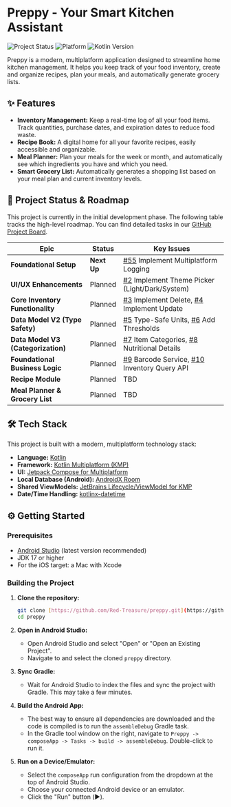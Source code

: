 # Preppy - Your Smart Kitchen Assistant

![Project Status](https://img.shields.io/badge/status-in%20development-yellow)
![Platform](https://img.shields.io/badge/platform-Android%20%7C%20iOS%20%7C%20Desktop-blue)
![Kotlin Version](https://img.shields.io/badge/Kotlin-2.0.0-blueviolet)

Preppy is a modern, multiplatform application designed to streamline home kitchen management. It helps you keep track of your food inventory, create and organize recipes, plan your meals, and automatically generate grocery lists.

## ✨ Features

-   **Inventory Management:** Keep a real-time log of all your food items. Track quantities, purchase dates, and expiration dates to reduce food waste.
-   **Recipe Book:** A digital home for all your favorite recipes, easily accessible and organizable.
-   **Meal Planner:** Plan your meals for the week or month, and automatically see which ingredients you have and which you need.
-   **Smart Grocery List:** Automatically generates a shopping list based on your meal plan and current inventory levels.

## 🚀 Project Status & Roadmap

This project is currently in the initial development phase. The following table tracks the high-level roadmap. You can find detailed tasks in our [GitHub Project Board](https://github.com/users/Red-Treasure/projects/1).

| Epic                                 | Status      | Key Issues                                                                                                                                          |
| ------------------------------------ | ----------- |-----------------------------------------------------------------------------------------------------------------------------------------------------|
| **Foundational Setup** | **Next Up** | [#55](https://github.com/Red-Treasure/preppy/issues/55) Implement Multiplatform Logging                                                             |
| **UI/UX Enhancements** | Planned     | [#2](https://github.com/Red-Treasure/preppy/issues/56) Implement Theme Picker (Light/Dark/System)                                                   |
| **Core Inventory Functionality** | Planned     | [#3](https://github.com/Red-Treasure/preppy/issues/12) Implement Delete, [#4](https://github.com/Red-Treasure/preppy/issues/13) Implement Update    |
| **Data Model V2 (Type Safety)** | Planned     | [#5](https://github.com/Red-Treasure/preppy/issues/22) Type-Safe Units, [#6](https://github.com/Red-Treasure/preppy/issues/27) Add Thresholds       |
| **Data Model V3 (Categorization)** | Planned     | [#7](https://github.com/Red-Treasure/preppy/issues/36) Item Categories, [#8](https://github.com/Red-Treasure/preppy/issues/41) Nutritional Details  |
| **Foundational Business Logic** | Planned     | [#9](https://github.com/Red-Treasure/preppy/issues/47) Barcode Service, [#10](https://github.com/Red-Treasure/preppy/issues/52) Inventory Query API |
| **Recipe Module** | Planned     | TBD                                                                                                                                                 |
| **Meal Planner & Grocery List** | Planned     | TBD                                                                                                                                                 |

## 🛠️ Tech Stack

This project is built with a modern, multiplatform technology stack:

-   **Language:** [Kotlin](https://kotlinlang.org/)
-   **Framework:** [Kotlin Multiplatform (KMP)](https://kotlinlang.org/docs/multiplatform-mobile-getting-started.html)
-   **UI:** [Jetpack Compose for Multiplatform](https://www.jetbrains.com/lp/compose-multiplatform/)
-   **Local Database (Android):** [AndroidX Room](https://developer.android.com/training/data-storage/room)
-   **Shared ViewModels:** [JetBrains Lifecycle/ViewModel for KMP](https://www.jetbrains.com/help/kotlin-multiplatform-dev/compose-viewmodel.html)
-   **Date/Time Handling:** [kotlinx-datetime](https://github.com/Kotlin/kotlinx-datetime)

## ⚙️ Getting Started

### Prerequisites

-   [Android Studio](https://developer.android.com/studio) (latest version recommended)
-   JDK 17 or higher
-   For the iOS target: a Mac with Xcode

### Building the Project

1.  **Clone the repository:**
    ```bash
    git clone [https://github.com/Red-Treasure/preppy.git](https://github.com/Red-Treasure/preppy.git)
    cd preppy
    ```

2.  **Open in Android Studio:**
    -   Open Android Studio and select "Open" or "Open an Existing Project".
    -   Navigate to and select the cloned `preppy` directory.

3.  **Sync Gradle:**
    -   Wait for Android Studio to index the files and sync the project with Gradle. This may take a few minutes.

4.  **Build the Android App:**
    -   The best way to ensure all dependencies are downloaded and the code is compiled is to run the `assembleDebug` Gradle task.
    -   In the Gradle tool window on the right, navigate to `Preppy -> composeApp -> Tasks -> build -> assembleDebug`. Double-click to run it.

5.  **Run on a Device/Emulator:**
    -   Select the `composeApp` run configuration from the dropdown at the top of Android Studio.
    -   Choose your connected Android device or an emulator.
    -   Click the "Run" button (▶️).
